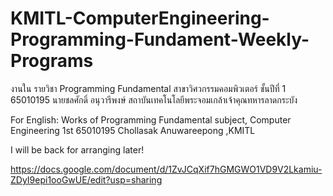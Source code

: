 # KMITL-ComputerEngineering-Programming-Fundament-Weekly-Programs
งานใน
รายวิชา Programming Fundamental สาขาวิศวกรรมคอมพิวเตอร์ ชั้นปีที่ 1
65010195 นายชลศักดิ์ อนุวารีพงษ์ สถาบันเทคโนโลยีพระจอมเกล้าเจ้าคุณทหารลาดกระบัง 

For English: 
Works of
Programming Fundamental subject, Computer Engineering 1st 
65010195 Chollasak Anuwareepong ,KMITL

I will be back for arranging later!

https://docs.google.com/document/d/1ZvJCqXif7hGMGWO1VD9V2Lkamiu-ZDyI9epi1ooGwUE/edit?usp=sharing
